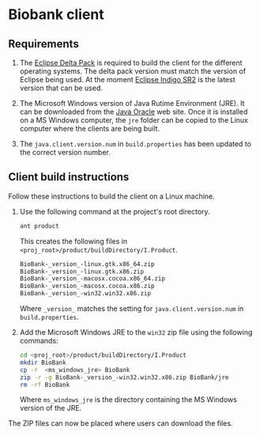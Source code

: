 # Biobank client

## Requirements

1. The
   [Eclipse Delta Pack](http://archive.eclipse.org/eclipse/downloads/drops/R-3.7.2-201202080800/#DeltaPack)
   is required to build the client for the different operating systems. The delta pack version must
   match the version of Eclipse being used. At the moment
   [Eclipse Indigo SR2](http://www.eclipse.org/downloads/packages/release/indigo/sr2) is the latest
   version that can be used.

2. The Microsoft Windows version of Java Rutime Environment (JRE). It can be downloaded from the
   [Java Oracle](http://www.oracle.com/technetwork/java/javase/downloads/java-archive-downloads-javase6-419409.html)
   web site. Once it is installed on a MS Windows computer, the `jre` folder can be copied to the
   Linux computer where the clients are being built.

3. The `java.client.version.num` in `build.properties` has been updated to the correct version
   number.

## Client build instructions

Follow these instructions to build the client on a Linux machine.

1. Use the following command at the project's root directory.

    ```bash
	ant product
    ```

    This creates the following files in `<proj_root>/product/buildDirectory/I.Product`.

    ```bash
	BioBank-_version_-linux.gtk.x86_64.zip
    BioBank-_version_-linux.gtk.x86.zip
    BioBank-_version_-macosx.cocoa.x86_64.zip
    BioBank-_version_-macosx.cocoa.x86.zip
    BioBank-_version_-win32.win32.x86.zip
    ```

    Where `_version_` matches the setting for `java.client.version.num` in `build.properties`.

2. Add the Microsoft Windows JRE to the `win32` zip file using the following commands:

    ```bash
	cd <proj_root>/product/buildDirectory/I.Product
	mkdir BioBank
	cp -r  <ms_windows_jre> BioBank
	zip -r -g BioBank-_version_-win32.win32.x86.zip BioBank/jre
	rm -rf BioBank
    ```

    Where `ms_windows_jre` is the directory containing the MS Windows version of the JRE.

The ZIP files can now be placed where users can download the files.


